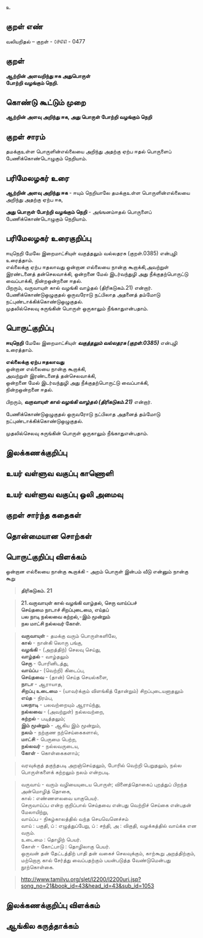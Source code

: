 உ

## குறள் எண் 

வலியறிதல்  – குறள் - ௦௪௭௭ - 0477  

## குறள் 

**ஆற்றின் அளவறிந்து ஈக அதுபொருள்  
போற்றி வழங்கும் நெறி.**

## கொண்டு கூட்டும் முறை

**ஆற்றின் அளவு அறிந்து ஈக, அது பொருள் போற்றி வழங்கும் நெறி**  

## குறள் சாரம் 

தமக்குஉள்ள பொருளின்எல்லையை அறிந்து அதற்கு ஏற்ப ஈதல் பொருளைப் பேணிக்கொண்டொழுகும் நெறியாம்.  

## பரிமேலழகர் உரை

**ஆற்றின் அளவு அறிந்து ஈக** - ஈயும் நெறியாலே தமக்குஉள்ள பொருளின்எல்லையை அறிந்து அதற்கு ஏற்ப ஈக,  

**அது பொருள் போற்றி வழங்கும் நெறி** - அங்ஙனம்ஈதல் பொருளைப் பேணிக்கொண்டொழுகும் நெறியாம்.  

## பரிமேலழகர் உரைகுறிப்பு   

ஈயுநெறி மேலே இறைமாட்சியுள் வகுத்தலும் வல்லதரசு (குறள்.0385) என்புழி உரைத்தாம்.  
எல்லைக்கு ஏற்ப ஈதலாவது ஒன்றான எல்லையை நான்கு கூறாக்கி,அவற்றுள் இரண்டனைத் தன்செலவாக்கி, ஒன்றனை மேல் இடர்வந்துழி அது நீக்குதற்பொருட்டு வைப்பாக்கி, நின்றஒன்றனை ஈதல்.  
பிறரும், வருவாயுள் கால் வழங்கி வாழ்தல் (திரிகடுகம்.21) என்றார்.  
பேணிக்கொண்டுஒழுகுதல் ஒருவரோடு நட்பிலாத அதனைத் தம்மோடு நட்புண்டாக்கிக்கொண்டுஒழுகுதல்.  
முதலில்செலவு சுருங்கின் பொருள் ஒருகாலும் நீங்காதுஎன்பதாம்.  

## பொருட்குறிப்பு 

**ஈயுநெறி** மேலே இறைமாட்சியுள் _**வகுத்தலும் வல்லதரசு (குறள்.0385)**_ என்புழி உரைத்தாம்.  

**எல்லைக்கு ஏற்ப ஈதலாவது**  
ஒன்றான எல்லையை நான்கு கூறாக்கி,  
அவற்றுள் இரண்டனைத் தன்செலவாக்கி,  
ஒன்றனை மேல் இடர்வந்துழி அது நீக்குதற்பொருட்டு வைப்பாக்கி,  
நின்றஒன்றனை ஈதல்.  

பிறரும், _**வருவாயுள் கால் வழங்கி வாழ்தல் (திரிகடுகம்.21)**_ என்றார்.  

பேணிக்கொண்டுஒழுகுதல் ஒருவரோடு நட்பிலாத அதனைத் தம்மோடு நட்புண்டாக்கிக்கொண்டுஒழுகுதல்.  

முதலில்செலவு சுருங்கின் பொருள் ஒருகாலும் நீங்காதுஎன்பதாம்.    

## இலக்கணக்குறிப்பு  


## உயர் வள்ளுவ வகுப்பு காணொளி


## உயர் வள்ளுவ வகுப்பு ஒலி அமைவு 

 
## குறள் சார்ந்த கதைகள் 


## தொன்மையான சொற்கள்


## பொருட்குறிப்பு விளக்கம்    

ஒன்றான எல்லையை நான்கு கூறாக்கி  - அறம் பொருள் இன்பம் வீடு என்னும் நான்கு கூறு   

>**திரிகடுகம். 21**  

>**21.வருவாயுள் கால் வழங்கி வாழ்தல், செரு வாய்ப்பச்  
>செய்தமை நாடாச் சிறப்புடைமை, எய்தப்  
>பல நாடி நல்லவை கற்றல்,-இம் மூன்றும்  
>நல மாட்சி நல்லவர் கோள்.**  


>**வருவாயுள்** - தமக்கு வரும் பொருள்களிலே,   
>**கால்** - நான்கி லொரு பங்கு,   
>**வழங்கி** - (அறத்திற்) செலவு செய்து,   
>**வாழ்தல்** - வாழ்தலும்   
>**செரு** - போரினிடத்து,   
>**வாய்ப்ப** - (வெற்றி) கிடைப்ப,  
>**செய்தவை** - (தான்) செய்த செயல்களை,   
>**நாடா** - ஆராயாத,   
>**சிறப்பு உடைமை** - (யாவர்க்கும் விளங்கித் தோன்றும்) சிறப்புடையனாதலும்   
>**எய்த** - நிரம்ப,   
>**பலநாடி** - பலவற்றையும் ஆராய்ந்து,  
>**நல்லவை** - (அவற்றுள்) நல்லவற்றை,   
>**கற்றல்** - படித்தலும்;   
>**இம் மூன்றும்** - ஆகிய இம் மூன்றும்,   
>**நலம்** - நற்குண நற்செய்கைகளால்,   
>**மாட்சி** - பெருமை பெற்ற,   
>**நல்லவர்** - நல்லவருடைய,   
>**கோள்** - கொள்கைகளாம்;   

>வரவுக்குத் தகுந்தபடி அறஞ்செய்தலும், போரில் வெற்றி பெறுதலும், நல்ல பொருள்களைக் கற்றலும் நலம் என்றபடி.

>வருவாய் - வரும் வழியையுடைய பொருள்; வினைத்தொகைப் புறத்துப் பிறந்த அன்மொழித் தொகை,   
>கால் : எண்ணளலவை யாகுபெயர்.   
>செருவாய்ப்ப என்ற குறிப்பால் செய்தவை என்பது வெற்றிச் செய்கை என்பதன் மேலாயிற்று,   
>வாய்ப்ப - நிகழ்காலத்தில் வந்த செயவெனெச்சம்   
>வாய் : பகுதி, ப் : எழுத்துப்பேறு, ப் : சந்தி, அ : விகுதி, வழக்கத்தில் வாய்க்க என வரும்.   
>உடைமை : தொழிற் பெயர்.   
>கோள் - கோட்பாடு : தொழிலாகு பெயர்.   
>ஒருவன் தன் தேட்டத்திற் பாதி தன் வகைச் செலவுக்கும், காற்கூறு அறத்திற்கும், மற்றொரு கால் சேர்த்து வைப்பதற்கும் பயன்படுத்த வேண்டுமென்பது நூற்கொள்கை.    

>http://www.tamilvu.org/slet/l2200/l2200uri.jsp?song_no=21&book_id=43&head_id=43&sub_id=1053

## இலக்கணக்குறிப்பு விளக்கம்


## ஆங்கில கருத்தாக்கம் 


